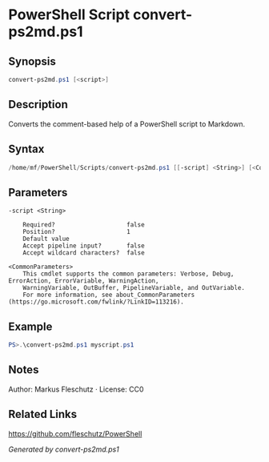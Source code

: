 # PowerShell Script convert-ps2md.ps1

## Synopsis
```powershell
convert-ps2md.ps1 [<script>]
```

## Description
Converts the comment-based help of a PowerShell script to Markdown.

## Syntax
```powershell
/home/mf/PowerShell/Scripts/convert-ps2md.ps1 [[-script] <String>] [<CommonParameters>]
```

## Parameters

```
-script <String>
    
    Required?                    false
    Position?                    1
    Default value                
    Accept pipeline input?       false
    Accept wildcard characters?  false
```

```
<CommonParameters>
    This cmdlet supports the common parameters: Verbose, Debug, ErrorAction, ErrorVariable, WarningAction, 
    WarningVariable, OutBuffer, PipelineVariable, and OutVariable.
    For more information, see about_CommonParameters (https://go.microsoft.com/fwlink/?LinkID=113216).
```

## Example
```powershell
PS>.\convert-ps2md.ps1 myscript.ps1
```


## Notes
Author: Markus Fleschutz · License: CC0

## Related Links
https://github.com/fleschutz/PowerShell

*Generated by convert-ps2md.ps1*
